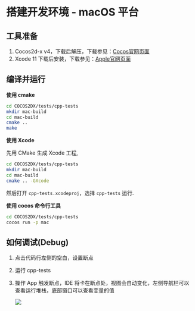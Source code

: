 # 搭建开发环境 - macOS 平台

## 工具准备

1. Cocos2d-x v4，下载后解压，下载参见：[Cocos官网页面](//www.cocos.com/download)
1. Xcode 11 下载后安装，下载参见：[Apple官网页面](https://developer.apple.com/download/more/)

## 编译并运行

__使用 cmake__
```bash
cd COCOS2DX/tests/cpp-tests
mkdir mac-build
cd mac-build
cmake ..
make
```

__使用 Xcode__

先用 CMake 生成 Xcode 工程,
```bash
cd COCOS2DX/tests/cpp-tests
mkdir mac-build
cd mac-build
cmake .. -GXcode
```
然后打开 `cpp-tests.xcodeproj`，选择 `cpp-tests` 运行.

__使用 cocos 命令行工具__
```bash
cd COCOS2DX/tests/cpp-tests
cocos run -p mac
```

## 如何调试(Debug)

1. 点击代码行左侧的空白，设置断点
1. 运行 cpp-tests
1. 操作 App 触发断点，IDE 将卡在断点处，视图会自动变化，左侧导航栏可以查看运行堆栈，底部窗口可以查看变量的值

    ![](iOS-img/macOS-debug.png)
